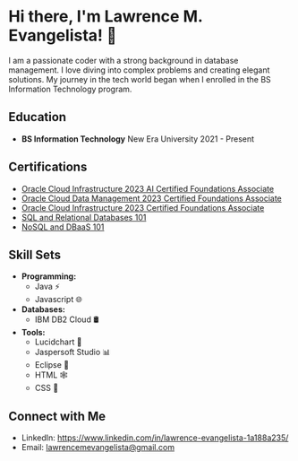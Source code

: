 # Hi there, I'm Lawrence M. Evangelista! 👋

I am a passionate coder with a strong background in database management. I love diving into complex problems and creating elegant solutions. My journey in the tech world began when I enrolled in the BS Information Technology program.

## Education
- **BS Information Technology**
  New Era University
  2021 - Present

## Certifications
- [Oracle Cloud Infrastructure 2023 AI Certified Foundations Associate](https://catalog-education.oracle.com/pls/certview/sharebadge?id=100C694A1F3AC4A492A1CB2A8BDB2BD6A6B0F6EB722405E05BC4B9188FF09E0F)
- [Oracle Cloud Data Management 2023 Certified Foundations Associate](https://catalog-education.oracle.com/pls/certview/sharebadge?id=72CB8F8920D161B9DCA0A8D9C878DD6B3BCDC0E1E4C39C897E7959D63B2B6038)
- [Oracle Cloud Infrastructure 2023 Certified Foundations Associate](https://catalog-education.oracle.com/pls/certview/sharebadge?id=8C4806BE27BDC7B2901EBBA7BA5B1A8E7D30E60D5EF713F7F573B4655E8ECC88)
- [SQL and Relational Databases 101](https://courses.cognitiveclass.ai/certificates/fbdc0eefa16c4c24bcf4cf255c1e371e)
- [NoSQL and DBaaS 101]((https://courses.cognitiveclass.ai/certificates/27e1f5dd6168431c8d9a23c1d440a0d3))

## Skill Sets
- **Programming:** 
  - Java ⚡
  - Javascript 🌐
- **Databases:** 
  - IBM DB2 Cloud 🛢️
- **Tools:** 
  - Lucidchart 🌈
  - Jaspersoft Studio 📊
  - Eclipse 🌙
  - HTML 🕸️
  - CSS 🎨
    
## Connect with Me
- LinkedIn: https://www.linkedin.com/in/lawrence-evangelista-1a188a235/
- Email: lawrencemevangelista@gmail.com

